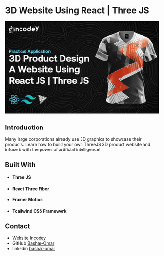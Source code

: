 # 3D Website Using React | Three JS

![3D Website](/thumbnail.png)

## Introduction

Many large corporations already use 3D graphics to showcase their products. Learn how to build your own ThreeJS 3D product website and infuse it with the power of artificial intelligence!

## Built With

- <h4>Three JS</h4>
- <h4>React Three Fiber</h4>
- <h4>Framer Motion</h4>
- <h4>Tcailwind CSS Framework</h4>

## Contact

- Website [Incodey](https://incodey.com/)
- GitHub [Bashar-Omar](https://github.com/Bashar-Omar)
- linkedin [bashar-omar](https://www.linkedin.com/in/bashar-omar/)
